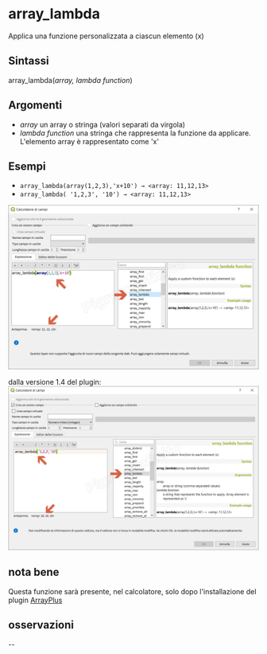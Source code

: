 # array_lambda

Applica una funzione personalizzata a ciascun elemento (x)

## Sintassi

array_lambda(_array, lambda function_) 

## Argomenti

* _array_ un array o stringa (valori separati da virgola) 
* _lambda function_ una stringa che rappresenta la funzione da applicare. L'elemento array è rappresentato come 'x'

## Esempi

* `array_lambda(array(1,2,3),'x+10') → <array: 11,12,13>`
*  `array_lambda( '1,2,3', '10') → <array: 11,12,13>`

![](/img/arrays/array_lambda/array_lambda1.png)

dalla versione 1.4 del plugin:
![](/img/arrays/array_lambda/array_lambda2.png)

## nota bene

Questa funzione sarà presente, nel calcolatore, solo dopo l'installazione del plugin [ArrayPlus](https://framagit.org/jbdesbas/arrayPlus)

## osservazioni

--